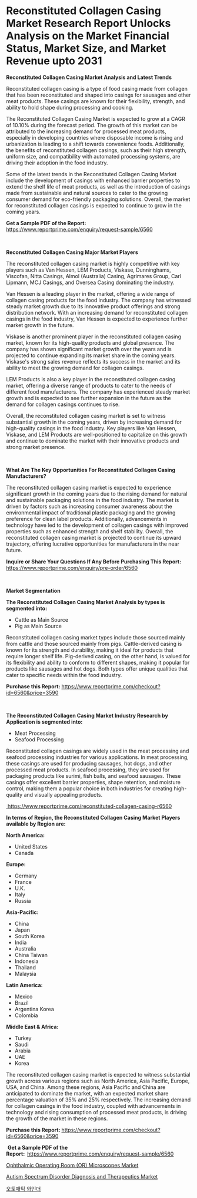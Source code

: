 <p><h1>Reconstituted Collagen Casing Market Research Report Unlocks Analysis on the Market Financial Status, Market Size, and Market Revenue upto 2031</h1></p><p><strong>Reconstituted Collagen Casing Market Analysis and Latest Trends</strong></p>
<p><p>Reconstituted collagen casing is a type of food casing made from collagen that has been reconstituted and shaped into casings for sausages and other meat products. These casings are known for their flexibility, strength, and ability to hold shape during processing and cooking.</p><p>The Reconstituted Collagen Casing Market is expected to grow at a CAGR of 10.10% during the forecast period. The growth of this market can be attributed to the increasing demand for processed meat products, especially in developing countries where disposable income is rising and urbanization is leading to a shift towards convenience foods. Additionally, the benefits of reconstituted collagen casings, such as their high strength, uniform size, and compatibility with automated processing systems, are driving their adoption in the food industry.</p><p>Some of the latest trends in the Reconstituted Collagen Casing Market include the development of casings with enhanced barrier properties to extend the shelf life of meat products, as well as the introduction of casings made from sustainable and natural sources to cater to the growing consumer demand for eco-friendly packaging solutions. Overall, the market for reconstituted collagen casings is expected to continue to grow in the coming years.</p></p>
<p><strong>Get a Sample PDF of the Report:&nbsp;</strong> <a href="https://www.reportprime.com/enquiry/request-sample/6560">https://www.reportprime.com/enquiry/request-sample/6560</a></p>
<p>&nbsp;</p>
<p><strong>Reconstituted Collagen Casing Major Market Players</strong></p>
<p><p>The reconstituted collagen casing market is highly competitive with key players such as Van Hessen, LEM Products, Viskase, Dunninghams, Viscofan, Nitta Casings, Almol (Australia) Casing, Agrimares Group, Carl Lipmann, MCJ Casings, and Oversea Casing dominating the industry.</p><p>Van Hessen is a leading player in the market, offering a wide range of collagen casing products for the food industry. The company has witnessed steady market growth due to its innovative product offerings and strong distribution network. With an increasing demand for reconstituted collagen casings in the food industry, Van Hessen is expected to experience further market growth in the future.</p><p>Viskase is another prominent player in the reconstituted collagen casing market, known for its high-quality products and global presence. The company has shown significant market growth over the years and is projected to continue expanding its market share in the coming years. Viskase's strong sales revenue reflects its success in the market and its ability to meet the growing demand for collagen casings.</p><p>LEM Products is also a key player in the reconstituted collagen casing market, offering a diverse range of products to cater to the needs of different food manufacturers. The company has experienced steady market growth and is expected to see further expansion in the future as the demand for collagen casings continues to rise.</p><p>Overall, the reconstituted collagen casing market is set to witness substantial growth in the coming years, driven by increasing demand for high-quality casings in the food industry. Key players like Van Hessen, Viskase, and LEM Products are well-positioned to capitalize on this growth and continue to dominate the market with their innovative products and strong market presence.</p></p>
<p>&nbsp;</p>
<p><strong>What Are The Key Opportunities For Reconstituted Collagen Casing Manufacturers?</strong></p>
<p><p>The reconstituted collagen casing market is expected to experience significant growth in the coming years due to the rising demand for natural and sustainable packaging solutions in the food industry. The market is driven by factors such as increasing consumer awareness about the environmental impact of traditional plastic packaging and the growing preference for clean label products. Additionally, advancements in technology have led to the development of collagen casings with improved properties such as enhanced strength and shelf stability. Overall, the reconstituted collagen casing market is projected to continue its upward trajectory, offering lucrative opportunities for manufacturers in the near future.</p></p>
<p><strong>Inquire or Share Your Questions If Any Before Purchasing This Report:</strong> <a href="https://www.reportprime.com/enquiry/pre-order/6560">https://www.reportprime.com/enquiry/pre-order/6560</a></p>
<p>&nbsp;</p>
<p><strong>Market Segmentation</strong></p>
<p><strong>The Reconstituted Collagen Casing Market Analysis by types is segmented into:</strong></p>
<p><ul><li>Cattle as Main Source</li><li>Pig as Main Source</li></ul></p>
<p><p>Reconstituted collagen casing market types include those sourced mainly from cattle and those sourced mainly from pigs. Cattle-derived casing is known for its strength and durability, making it ideal for products that require longer shelf life. Pig-derived casing, on the other hand, is valued for its flexibility and ability to conform to different shapes, making it popular for products like sausages and hot dogs. Both types offer unique qualities that cater to specific needs within the food industry.</p></p>
<p><strong>Purchase this Report:&nbsp;</strong><a href="https://www.reportprime.com/checkout?id=6560&price=3590">https://www.reportprime.com/checkout?id=6560&price=3590</a></p>
<p>&nbsp;</p>
<p><strong>The Reconstituted Collagen Casing Market Industry Research by Application is segmented into:</strong></p>
<p><ul><li>Meat Processing</li><li>Seafood Processing</li></ul></p>
<p><p>Reconstituted collagen casings are widely used in the meat processing and seafood processing industries for various applications. In meat processing, these casings are used for producing sausages, hot dogs, and other processed meat products. In seafood processing, they are used for packaging products like surimi, fish balls, and seafood sausages. These casings offer excellent barrier properties, shape retention, and moisture control, making them a popular choice in both industries for creating high-quality and visually appealing products.</p></p>
<p><a href="https://www.reportprime.com/reconstituted-collagen-casing-r6560">&nbsp;https://www.reportprime.com/reconstituted-collagen-casing-r6560</a></p>
<p><strong>In terms of Region, the Reconstituted Collagen Casing Market Players available by Region are:</strong></p>
<p>
    <p> <strong> North America: </strong>
        <ul>
            <li>United States</li>
            <li>Canada</li>
        </ul>
        </p> 
    <p> <strong> Europe: </strong>
        <ul>
            <li>Germany</li>
            <li>France</li>
            <li>U.K.</li>
            <li>Italy</li>
            <li>Russia</li>
        </ul>
        </p> 
    <p> <strong> Asia-Pacific: </strong>
        <ul>
            <li>China</li>
            <li>Japan</li>
            <li>South Korea</li>
            <li>India</li>
            <li>Australia</li>
            <li>China Taiwan</li>
            <li>Indonesia</li>
            <li>Thailand</li>
            <li>Malaysia</li>
        </ul>
        </p> 
    <p> <strong> Latin America: </strong>
        <ul>
            <li>Mexico</li>
            <li>Brazil</li>
            <li>Argentina Korea</li>
            <li>Colombia</li>
        </ul>
        </p> 
    <p> <strong> Middle East & Africa: </strong>
        <ul>
            <li>Turkey</li>
            <li>Saudi</li>
            <li>Arabia</li>
            <li>UAE</li>
            <li>Korea</li>
        </ul>
    </p>
    </p>
<p><p>The reconstituted collagen casing market is expected to witness substantial growth across various regions such as North America, Asia Pacific, Europe, USA, and China. Among these regions, Asia Pacific and China are anticipated to dominate the market, with an expected market share percentage valuation of 35% and 25% respectively. The increasing demand for collagen casings in the food industry, coupled with advancements in technology and rising consumption of processed meat products, is driving the growth of the market in these regions.</p></p>
<p><strong>Purchase this Report: </strong><a href="https://www.reportprime.com/checkout?id=6560&price=3590">https://www.reportprime.com/checkout?id=6560&price=3590</a></p>
<p>&nbsp;<strong>Get a Sample PDF of the Report:&nbsp;&nbsp;</strong><a href="https://www.reportprime.com/enquiry/request-sample/6560">https://www.reportprime.com/enquiry/request-sample/6560</a></p>
<p><strong></strong></p>
<p><p><a href="https://www.linkedin.com/pulse/insights-ophthalmic-operating-room-microscopes-market-size-hsllf?trackingId=3NRKvRwcHq3kOeEnEuufKA%3D%3D">Ophthalmic Operating Room (OR) Microscopes Market</a></p><p><a href="https://www.linkedin.com/pulse/autism-spectrum-disorder-diagnosis-therapeutics-market-size-xc5zf?trackingId=RCOHIrdpSZpFMjqebylg5w%3D%3D">Autism Spectrum Disorder Diagnosis and Therapeutics Market</a></p><p><a href="https://medium.com/@snake68678/%EC%9E%90%EB%8F%99-%EC%99%80%EC%9D%B8%EB%8D%94-%EC%8B%9C%EC%9E%A5-%EC%8B%9C%EC%9E%A5-%EC%A0%90%EC%9C%A0%EC%9C%A8-%EC%8B%9C%EC%9E%A5-%ED%8A%B8%EB%A0%8C%EB%93%9C-%EB%B0%8F-%EB%AF%B8%EB%9E%98-%EC%84%B1%EC%9E%A5-%ED%83%90%EC%83%89-1e366ee2fc29">오토매틱 와인더</a></p></p>
